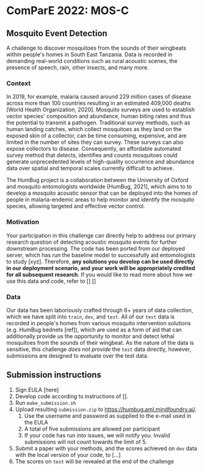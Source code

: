 # ComParE 2022: MOS-C
## Mosquito Event Detection

A challenge to discover mosquitoes from the sounds of their wingbeats within people's homes in South East Tanzania. Data is recorded in demanding real-world conditions such as rural acoustic scenes, the presence of speech, rain, other insects, and many more.

### Context
In 2019, for example, malaria caused around 229
million cases of disease across more than 100 countries resulting in an estimated 409,000 deaths
[World Health Organization, 2020]. Mosquito surveys are used to establish vector species' composition and abundance, human biting
rates and thus the potential to transmit a pathogen. Traditional survey methods, such as human
landing catches, which collect mosquitoes as they land on the exposed skin of a collector, can be
time consuming, expensive, and are limited in the number of sites they can survey. These surveys can also expose collectors to disease.
Consequently, an affordable automated survey method
that detects, identifies and counts mosquitoes could generate unprecedented levels of high-quality
occurrence and abundance data over spatial and temporal scales currently difficult to achieve.

The HumBug project is a collaboration between the University of Oxford and mosquito entomologists
worldwide [HumBug, 2021], which aims to to develop a mosquito acoustic sensor
that can be deployed into the homes of people in malaria-endemic areas to help monitor and identify
the mosquito species, allowing targeted and effective vector control. 

### Motivation

Your participation in this challenge can directly help to address our primary research question of detecting acoustic mosquito events for further downstream processing. The code has been ported from our deployed server, which has run the baseline model to successfully aid entomologists to study [xyz]. Therefore, **any solutions you develop can be used directly in our deployment scenario, and your work will be appropriately credited for all subsequent research**. If you would like to read more about how we use this data and code, refer to [] []

### Data
Our data has been laboriously crafted through 6+ years of data collection, which we have split into `train`, `dev`, and `test`. All of our `test` data is recorded in people's homes from various mosquito intervention solutions (e.g. HumBug bednets [ref]), which are used as a form of aid that can additionally provide us the opportunity to monitor and detect lethal mosquitoes from the sounds of their wingbeat. As the nature of the data is sensitive, this challenge _does not provide_ the `test` data directly, however, submissions are designed to evaluate over the test data.

## Submission instructions
1. Sign EULA [here]
2. Develop code according to instructions of [].
3. Run `make_submission.sh`
4. Upload resulting `submission.zip` to https://humbug.aml.mindfoundry.ai/.
    1. Use the username and password as supplied to the e-mail used in the EULA
    2. A total of five submissions are allowed per participant
    3. If your code has run into issues, we will notify you. Invalid submissions will not count towards the limit of 5.
5. Submit a paper with your methods, and the scores achieved on `dev` data with the local version of your code, to [...]
6. The scores on `test` will be revealed at the end of the challenge
